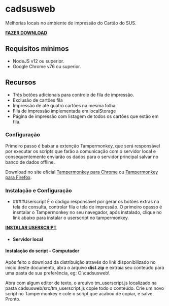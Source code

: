 # cadsusweb

Melhorias locais no ambiente de impressão do Cartão do SUS.

**[FAZER DOWNLOAD](https://drive.google.com/open?id=1Z-9o7Brmub0PTjnVrBulepW6RkiEHRml)**

## Requisitos mínimos

- NodeJS v12 ou superior.
- Google Chrome v76 ou superior.

## Recursos

- Três botões adicionais para controle de fila de impressão.
- Exclusão de cartões fila
- Impressão de até quatro cartões na mesma folha
- Fila de impressão implementada em localStorage
- Página de impressão com listagem de todos os cartões que estão em fila.

### Configuração

Primeiro passo é baixar a extenção Tampermonkey, que será responsável por executar os scripts que farão a comunicação com o servidor local e consequentemente enviarão os dados para o servidor principal salvar no banco de dados offline.

Download no site oficial [Tampermonkey para Chrome](https://chrome.google.com/webstore/detail/tampermonkey/dhdgffkkebhmkfjojejmpbldmpobfkfo?hl=pt-BR) ou [Tampermonkey para Firefox](https://addons.mozilla.org/pt-BR/firefox/addon/tampermonkey/).

### Instalação e Configuração
- ####Userscript
É o código responsável por gerar os botões extras na tela de consulta, controlar fila e tela de impressão. O primeiro opasso é insntalar o Tampermonkey no seu navegador, após instalado, clique no link abaixo para instalar o userscript no tampermonkey.

**[INSTALAR USERSCRIPT]()**

- #### Servidor local

#### Instalação do script - Computador
Após feito o download da distribuição através do link disponibilizado no início deste documento, abra o arquivo **dist.zip** e extraia seu conteúdo para uma pasta de sua preferência, eg: C:\cadsusweb\

Abra com algum editor de texto, o arquivo tm_userscript.js localizado na pasta cadsusweb/src/tm_userscript.js copie todo o conteúdo.
Crie um novo script no Tampermonkey e cole o script que acabou de copiar, e salve.
Pronto.

